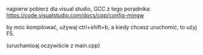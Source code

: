najpierw pobierz dla visual studio, GCC z tego poradnika:
https://code.visualstudio.com/docs/cpp/config-mingw

by móc kompilować, używaj ctrl+shift+b, a kiedy chcesz uruchomić, to użyj F5.

(uruchamioaj oczywiście z main.cpp)
